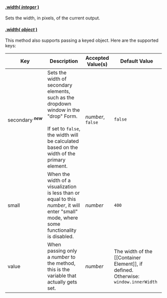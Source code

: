 #### <a name="integer" href="#integer">.width( *integer* )</a>

Sets the width, in pixels, of the current output.

#### <a name="object" href="#object">.width( *object* )</a>

This method also supports passing a keyed object. Here are the supported keys:

| Key | Description | Accepted Value(s) | Default Value |
|---|---|---|---|
| secondary&nbsp;<sup>***new***</sup> | Sets the width of secondary elements, such as the dropdown window in the "drop" Form. <br><br> If set to ```false```, the width will be calculated based on the width of the primary element. | *number*, ```false``` | ```false``` |
| small | When the width of a visualization is less than or equal to this *number*, it will enter "small" mode, where some functionality is disabled. | *number* | ```400``` |
| value | When passing only a *number* to the method, this is the variable that actually gets set. | *number* | The width of the [[Container Element]], if defined. Otherwise: ```window.innerWidth``` |
